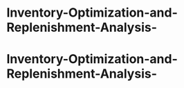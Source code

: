 # Inventory-Optimization-and-Replenishment-Analysis-
# Inventory-Optimization-and-Replenishment-Analysis-
